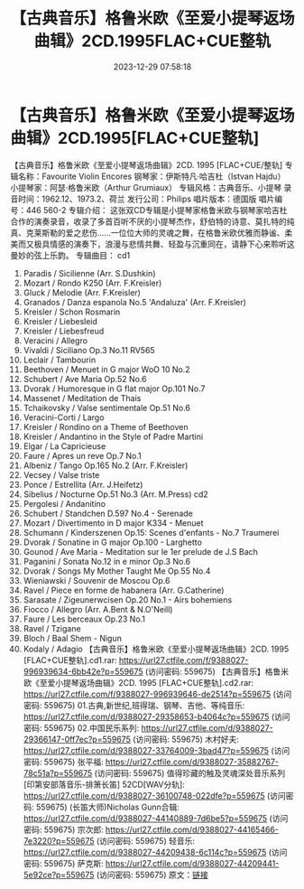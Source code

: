 ﻿---
title: 【古典音乐】格鲁米欧《至爱小提琴返场曲辑》2CD.1995FLAC+CUE整轨
date: 2023-12-29 07:58:18
categories: 古典音乐、新世纪、纯音雅乐
tags: 纯音雅乐
---
# 【古典音乐】格鲁米欧《至爱小提琴返场曲辑》2CD.1995[FLAC+CUE整轨]

【古典音乐】格鲁米欧《至爱小提琴返场曲辑》2CD. 1995
[FLAC+CUE/整轨]
专辑名称：Favourite Violin Encores
钢琴家：伊斯特凡·哈吉杜（Istvan Hajdu）
小提琴家：阿瑟·格鲁米欧（Arthur Grumiaux）
专辑风格：古典音乐、小提琴
录音时间：1962.12、1973.2、荷兰
发行公司：Philips
唱片版本：德国版
唱片编号：446 560-2
专辑介绍：
这张双CD专辑是小提琴家格鲁米欧与钢琴家哈吉杜合作的演奏录音，收录了多首百听不厌的小提琴杰作，舒伯特的诗意、莫扎特的纯真、克莱斯勒的爱之悲伤……一位位大师的灵魂之舞，在格鲁米欧优雅而静谧、柔美而又极具情感的演奏下，浪漫与悲情共舞、轻盈与沉重同在，请静下心来聆听这曼妙的弦上乐韵。
专辑曲目：
cd1
01. Paradis / Sicilienne (Arr. S.Dushkin)
02. Mozart / Rondo K250 (Arr. F.Kreisler)
03. Gluck / Melodie (Arr. F.Kreisler)
04. Granados / Danza espanola No.5 'Andaluza' (Arr.
F.Kreisler)
05. Kreisler / Schon Rosmarin
06. Kreisler / Liebesleid
07. Kreisler / Liebesfreud
08. Veracini / Allegro
09. Vivaldi / Siciliano Op.3 No.11 RV565
10. Leclair / Tambourin
11. Beethoven / Menuet in G major WoO 10 No.2
12. Schubert / Ave Maria Op.52 No.6
13. Dvorak / Humoresque in G flat major Op.101 No.7
14. Massenet / Meditation de Thais
15. Tchaikovsky / Valse sentimentale Op.51 No.6
16. Veracini-Corti / Largo
17. Kreisler / Rondino on a Theme of Beethoven
18. Kreisler / Andantino in the Style of Padre Martini
19. Elgar / La Capricieuse
20. Faure / Apres un reve Op.7 No.1
21. Albeniz / Tango Op.165 No.2 (Arr. F.Kreisler)
22. Vecsey / Valse triste
23. Ponce / Estrellita (Arr. J.Heifetz)
24. Sibelius / Nocturne Op.51 No.3 (Arr. M.Press)
cd2
01. Pergolesi / Andanitino
02. Schubert / Standchen D.597 No.4 - Serenade
03. Mozart / Divertimento in D major K334 - Menuet
04. Schumann / Kinderszenen Op.15: Scenes d'enfants - No.7
Traumerei
05. Dvorak / Sonatine in G major Op.100 - Larghetto
06. Gounod / Ave Maria - Meditation sur le 1er prelude de J.S
Bach
07. Paganini / Sonata No.12 in e minor Op.3 No.6
08. Dvorak / Songs My Mother Taught Me Op.55 No.4
09. Wieniawski / Souvenir de Moscou Op.6
10. Ravel / Piece en forme de habanera (Arr. G.Catherine)
11. Sarasate / Zigeunerwcisen Op.20 No.1 - Airs bohemiens
12. Fiocco / Allegro (Arr. A.Bent & N.O'Neill)
13. Faure / Les berceaux Op.23 No.1
14. Ravel / Tzigane
15. Bloch / Baal Shem - Nigun
16. Kodaly / Adagio
【古典音乐】格鲁米欧《至爱小提琴返场曲辑》2CD. 1995 [FLAC+CUE整轨].cd1.rar: https://url27.ctfile.com/f/9388027-996939634-6bb42e?p=559675
(访问密码: 559675)
【古典音乐】格鲁米欧《至爱小提琴返场曲辑》2CD. 1995 [FLAC+CUE整轨].cd2.rar: https://url27.ctfile.com/f/9388027-996939646-de2514?p=559675
(访问密码: 559675)
01.古典,新世纪,班得瑞、钢琴、吉他、等纯音乐: https://url27.ctfile.com/d/9388027-29358653-b4064c?p=559675
(访问密码: 559675)
02.中国民乐系列: https://url27.ctfile.com/d/9388027-29366147-0ff7ec?p=559675
(访问密码: 559675)
木村好夫: https://url27.ctfile.com/d/9388027-33764009-3bad47?p=559675
(访问密码: 559675)
张平福: https://url27.ctfile.com/d/9388027-35882767-78c51a?p=559675
(访问密码: 559675)
值得珍藏的触及灵魂深处音乐系列[印第安部落音乐-排箫长笛] 52CD[WAV分轨]: https://url27.ctfile.com/d/9388027-36100748-022dfe?p=559675
(访问密码: 559675)
(长笛大师)Nicholas Gunn合辑: https://url27.ctfile.com/d/9388027-44140889-7d6be5?p=559675
(访问密码: 559675)
宗次郎: https://url27.ctfile.com/d/9388027-44165466-7e3220?p=559675
(访问密码: 559675)
轻音乐: https://url27.ctfile.com/d/9388027-44209438-6c114c?p=559675
(访问密码: 559675)
萨克斯: https://url27.ctfile.com/d/9388027-44209441-5e92ce?p=559675
(访问密码: 559675)
原文：[链接](https://blog.sina.com.cn/s/blog_1647c7e760103140i.html)
